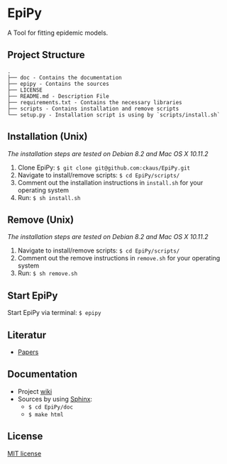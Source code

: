 # EpiPy
A Tool for fitting epidemic models.

## Project Structure
```
.
├── doc - Contains the documentation
├── epipy - Contains the sources
├── LICENSE
├── README.md - Description File 
├── requirements.txt - Contains the necessary libraries
├── scripts - Contains installation and remove scripts
└── setup.py - Installation script is using by `scripts/install.sh`
```

## Installation (Unix)
*The installation steps are tested on Debian 8.2 and Mac OS X 10.11.2*

1. Clone EpiPy: `$ git clone git@github.com:ckaus/EpiPy.git`
2. Navigate to install/remove scripts: `$ cd EpiPy/scripts/`
3. Comment out the installation instructions in `install.sh` for your operating system 
4. Run: `$ sh install.sh`

## Remove (Unix)
*The installation steps are tested on Debian 8.2 and Mac OS X 10.11.2*
1. Navigate to install/remove scripts: `$ cd EpiPy/scripts/`
2. Comment out the remove instructions in `remove.sh` for your operating system
3. Run: `$ sh remove.sh`

## Start EpiPy
Start EpiPy via terminal: `$ epipy`

## Literatur
 * [Papers][1]

## Documentation
* Project [wiki][2]
* Sources by using [Sphinx][3]:
  * `$ cd EpiPy/doc`
  * `$ make html`

## License
[MIT license][4]

[1]: https://www.dropbox.com/sh/3gtnm32uq6nn0cu/AAAbHY9DkdnRPuZo-vePaO1Fa?dl=0 "Paper"
[2]: https://github.com/ckaus/EpiPy/wiki "wiki"
[3]: http://sphinx-doc.org/ "Sphinx"
[4]: https://github.com/ckaus/EpiPy/blob/master/LICENSE "MIT license"  